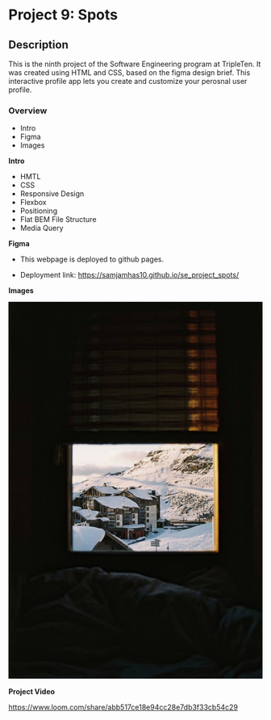 # Project 9: Spots

## Description 

This is the ninth project of the Software Engineering program at TripleTen. It was created using HTML and CSS, based on the figma design brief. This interactive profile app lets you create and customize your perosnal user profile. 


### Overview  
* Intro  
* Figma  
* Images 
  
**Intro**

* HMTL 
* CSS
* Responsive Design
* Flexbox 
* Positioning
* Flat BEM File Structure
* Media Query
  
**Figma**  
  
- This webpage is deployed to github pages. 

* Deployment link: https://samjamhas10.github.io/se_project_spots/
  
**Images**  
  
![Val](images/1-photo-by-moritz-feldmann-from-pexels.jpg)

**Project Video**

https://www.loom.com/share/abb517ce18e94cc28e7db3f33cb54c29

